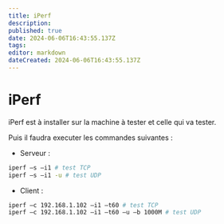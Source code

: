 ```yaml
---
title: iPerf
description: 
published: true
date: 2024-06-06T16:43:55.137Z
tags: 
editor: markdown
dateCreated: 2024-06-06T16:43:55.137Z
---
```


# iPerf

iPerf est à installer sur la machine à tester et celle qui va tester.

Puis il faudra executer les commandes suivantes :

- Serveur :

```bash
iperf –s –i1 # test TCP
iperf –s –i1 -u # test UDP
```

- Client :

```bash
iperf –c 192.168.1.102 –i1 –t60 # test TCP
iperf –c 192.168.1.102 –i1 –t60 –u –b 1000M # test UDP
```
